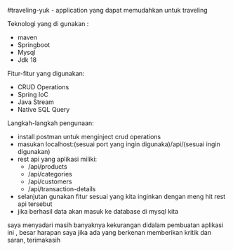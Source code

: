 #traveling-yuk - application yang dapat memudahkan untuk traveling

Teknologi yang di gunakan :
- maven
- Springboot
- Mysql
- Jdk 18
  
Fitur-fitur yang digunakan:
- CRUD Operations
- Spring IoC
- Java Stream
- Native SQL Query

Langkah-langkah pengunaan:
- install postman untuk menginject crud operations
- masukan localhost:(sesuai port yang ingin digunaka)/api/(sesuai ingin digunakan)
- rest api yang aplikasi miliki:
  - /api/products
  - /api/categories
  - /api/customers
  - /api/transaction-details
- selanjutan gunakan fitur sesuai yang kita inginkan dengan meng hit rest api tersebut
- jika berhasil data akan masuk ke database di mysql kita

saya menyadari masih banyaknya kekurangan didalam pembuatan aplikasi ini , besar harapan saya jika ada yang berkenan memberikan kritik dan saran, terimakasih
